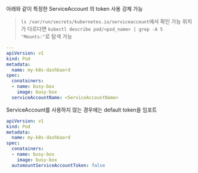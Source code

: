 아래와 같이 특정한 ServiceAccount 의 token 사용 강제 가능
> `ls /var/run/secrets/kubernetes.io/serviceaccount`에서 확인 가능 
> 위치가 다르다면 `kubectl describe pod/<pod_name> | grep -A 5 "Mounts:"`로 탐색 가능

```yaml
---
apiVersion: v1
kind: Pod
metadata:
  name: my-k8s-dashbaord
spec:
  conatainers:
  - name: busy-box
    image: busy-box
  serviceAccountName: <ServiceAccountName>
```

ServiceAccount를 사용하지 않는 경우에는 default token을 임포트

```yaml
apiVersion: v1
kind: Pod
metadata:
  name: my-k8s-dashbaord
spec:
  conatainers:
  - name: busy-box
    image: busy-box
  automountServiceAccountToken: false
```